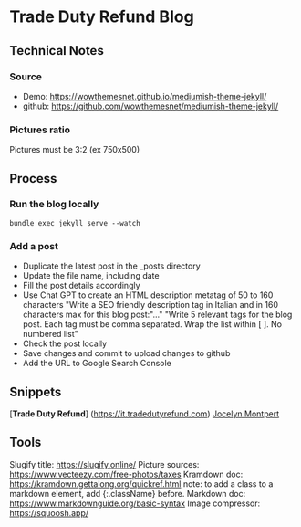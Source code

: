 # Trade Duty Refund Blog
## Technical Notes
### Source
- Demo: https://wowthemesnet.github.io/mediumish-theme-jekyll/
- github: https://github.com/wowthemesnet/mediumish-theme-jekyll/

### Pictures ratio
Pictures must be 3:2 (ex 750x500)

## Process
### Run the blog locally

```
bundle exec jekyll serve --watch
```
### Add a post
- Duplicate the latest post in the _posts directory
- Update the file name, including date
- Fill the post details accordingly
- Use Chat GPT to create an HTML description metatag of 50 to 160 characters
"Write a SEO friendly description tag in Italian and in 160 characters max for this blog post:"..."
"Write 5 relevant tags for the blog post. Each tag must be comma separated. Wrap the list within [ ]. No numbered list"
- Check the post locally
- Save changes and commit to upload changes to github
- Add the URL to Google Search Console

## Snippets
[**Trade Duty Refund**] (https://it.tradedutyrefund.com)
[Jocelyn Montpert](https://it.tradedutyrefund.com/jocelyn-montpert.html)

## Tools
Slugify title: https://slugify.online/
Picture sources: https://www.vecteezy.com/free-photos/taxes
Kramdown doc: https://kramdown.gettalong.org/quickref.html
  note: to add a class to a markdown element, add {:.className} before.
Markdown doc: https://www.markdownguide.org/basic-syntax
Image compressor: https://squoosh.app/
